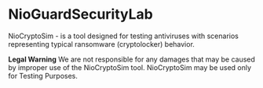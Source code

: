 # NioGuardSecurityLab
NioCryptoSim - is a tool designed for testing antiviruses with scenarios representing typical ransomware (cryptolocker) behavior.

**Legal Warning**
We are not responsible for any damages that may be caused by improper use of the NioCryptoSim tool.
NioCryptoSim may be used only for Testing Purposes.
